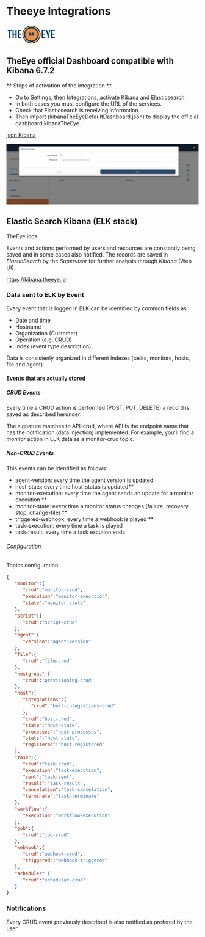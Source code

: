 # Theeye Integrations

[![theeye.io](../../images/logo-theeye-theOeye-logo2.png)](https://theeye.io/en/index.html)

## TheEye official Dashboard compatible with Kibana 6.7.2

** Steps of activation of the integration **

- Go to Settings, then Integrations, activate Kibana and Elasticsearch.
- In both cases you must configure the URL of the services.
- Check that Elasticsearch is receiving information.
- Then import (kibanaTheEyeDefaultDashboard.json) to display the official dashboard kibanaTheEye.

[json Kibana](../../assets/kibanaTheEyeDefaultDashboard.json)

![theeye.io](../../images/dashboard_setting_intergation_kibana.png)


## Elastic Search Kibana (ELK stack)
TheEye logs

Events and actions performed by users and resources are constantly being saved and in some cases also notified.
The records are saved in _ElasticSearch_ by the _Supervisor_ for further analysis through _Kibana_ (Web UI).

https://kibana.theeye.io

### Data sent to ELK by Event
Every event that is logged in ELK can be identified by common fields as:
- Date and time
- Hostname
- Organization (Customer)
- Operation (e.g. CRUD)
- Index (event type description)

Data is consistenly organized in different indexes (tasks, monitors, hosts, file and agent).

#### Events that are actually stored

##### CRUD Events
Every time a CRUD action is performed (POST, PUT, DELETE) a record is saved as described herunder:

The signature matches to API-crud, where API is the endpoint name that has the notification (data injection) implemented.
For example, you'll find a _monitor_ action in ELK data as a monitor-crud topic.

##### Non-CRUD Events
This events can be identified as follows:

- agent-version: every time the agent version is updated.
- host-stats: every time host-status is updated**
- monitor-execution: every time the agent sends an update for a monitor execution **
- monitor-state: every time a monitor status changes (failure, recovery, stop, change-file) **
- triggered-webhook: every time a webhook is played **
- task-execution: every time a task is played
- task-result: every time a task excution ends


###### Configuration

Topics configuration:

```json
{
   "monitor":{
      "crud":"monitor-crud",
      "execution":"monitor-execution",
      "state":"monitor-state"
   },
   "script":{
      "crud":"script-crud"
   },
   "agent":{
      "version":"agent-version"
   },
   "file":{
      "crud":"file-crud"
   },
   "hostgroup":{
      "crud":"provisioning-crud"
   },
   "host":{
      "integrations":{
         "crud":"host-integrations-crud"
      },
      "crud":"host-crud",
      "state":"host-state",
      "processes":"host-processes",
      "stats":"host-stats",
      "registered":"host-registered"
   },
   "task":{
      "crud":"task-crud",
      "execution":"task-execution",
      "sent":"task-sent",
      "result":"task-result",
      "cancelation":"task-cancelation",
      "terminate":"task-terminate"
   },
   "workflow":{
      "execution":"workflow-execution"
   },
   "job":{
      "crud":"job-crud"
   },
   "webhook":{
      "crud":"webhook-crud",
      "triggered":"webhook-triggered"
   },
   "scheduler":{
      "crud":"scheduler-crud"
   }
}
```


### Notifications

Every CRUD event previously described is also notified as prefered by the user.
